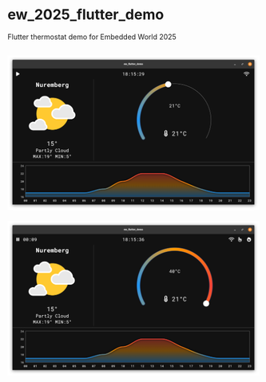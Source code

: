 # ew_2025_flutter_demo

Flutter thermostat demo for Embedded World 2025

![Normal](screenshot/normal.png)
---
![Boosting](screenshot/boosting.png)